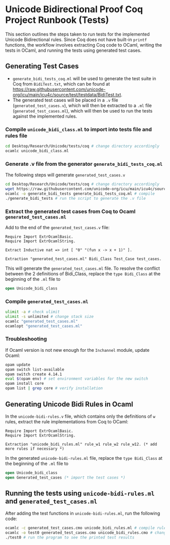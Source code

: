 # Unicode Bidirectional Proof Coq Project Runbook (Tests)

This section outlines the steps taken to run tests for the implemented Unicode Bidirectional rules. Since Coq does not have built-in `printf` functions, the workflow involves extracting Coq code to OCaml, writing the tests in OCaml, and running the tests using generated test cases.

## Generating Test Cases

- `generate_bidi_tests_coq.ml` will be used to generate the test suite in Coq from `BidiTest.txt`, which can be found at https://raw.githubusercontent.com/unicode-org/icu/main/icu4c/source/test/testdata/BidiTest.txt.
- The generated test cases will be placed in a `.v` file (`generated_test_cases.v`), which will then be extracted to a `.ml` file (`generated_test_cases.ml`), which will then be used to run the tests against the implemented rules.

### Compile `unicode_bidi_class.ml` to import into tests file and rules file

```bash
cd Desktop/Research/Unicode/tests/coq # change directory accordingly
ocamlc unicode_bidi_class.ml
```

### Generate .v file from the generator `generate_bidi_tests_coq.ml`

The following steps will generate `generated_test_cases.v`

```bash
cd Desktop/Research/Unicode/tests/coq # change directory accordingly
wget https://raw.githubusercontent.com/unicode-org/icu/main/icu4c/source/test/testdata/BidiTest.txt # if have not downloaded the .txt file
ocamlc -o generate_bidi_tests generate_bidi_tests_coq.ml # compile
./generate_bidi_tests # run the script to generate the .v file
```

### Extract the generated test cases from Coq to Ocaml `generated_test_cases.ml`

Add to the end of the `generated_test_cases.v` file:

```coq
Require Import ExtrOcamlBasic.
Require Import ExtrOcamlString.

Extract Inductive nat => int [ "0" "(fun x -> x + 1)" ].

Extraction "generated_test_cases.ml" Bidi_Class Test_Case test_cases.
```

This will generate the `generated_test_cases.ml` file.
To resolve the conflict between the 2 definitions of Bidi_Class, replace the `type Bidi_Class` at the beginning of the `.ml` file to 
```ocaml
open Unicode_bidi_class
```

### Compile `generated_test_cases.ml`
```bash
ulimit -a # check ulimit
ulimit -s unlimited # change stack size
ocamlc "generated_test_cases.ml"
ocamlopt "generated_test_cases.ml"
```

### Troubleshooting

If Ocaml version is not new enough for the `Inchannel` module, update Ocaml:

```bash
opam update
opam switch list-available
opam switch create 4.14.1
eval $(opam env) # set environment variables for the new switch
opam install core
opam list | grep core # verify installation
```

## Generating Unicode Bidi Rules in Ocaml

In the `unicode-bidi-rules.v` file, which contains only the definitions of `w` rules, extract the rule implementations from Coq to OCaml:

```coq
Require Import ExtrOcamlBasic.
Require Import ExtrOcamlString.

Extraction "unicode_bidi_rules.ml" rule_w1 rule_w2 rule_w12. (* add more rules if necessary *)
```
In the generated `unicode-bidi-rules.ml` file, replace the `type Bidi_Class` at the beginning of the `.ml` file to 
```ocaml
open Unicode_bidi_class
open Generated_test_cases (* import the test cases *)
```

## Running the tests using `unicode-bidi-rules.ml` and `generated_test_cases.ml`
After adding the test functions in `unicode-bidi-rules.ml`, run the following code:

```bash
ocamlc -c generated_test_cases.cmo unicode_bidi_rules.ml # compile rules.ml using compiled .cmo file of tests
ocamlc -o test0 generated_test_cases.cmo unicode_bidi_rules.cmo # change program name test0 accordingly
./test0 # run the program to see the printed test results
```


